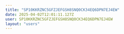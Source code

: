 ```yaml
---
title: "SP10KKRZNC5GFZJEFGSH8SNQ0CK34EQ6DPN7EJ4EW"
date: 2025-04-02T12:01:11.127Z
user: SP10KKRZNC5GFZJEFGSH8SNQ0CK34EQ6DPN7EJ4EW
layout: "users"
---
```

    